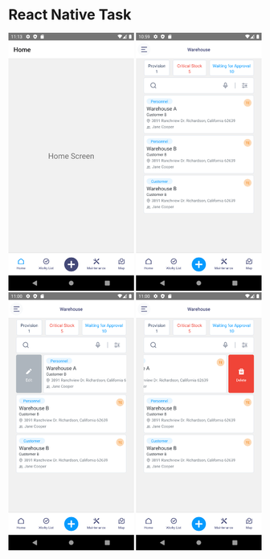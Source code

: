 # React Native Task

<p align="center">
  <img src="https://github.com/ceydamehves/React-Native-Task/blob/main/src/assets/screenshots/home.png" width="250" alt="HomeTab">
  <img src="https://github.com/ceydamehves/React-Native-Task/blob/main/src/assets/screenshots/main.png" width="250" alt="Main">
  <img src="https://github.com/ceydamehves/React-Native-Task/blob/main/src/assets/screenshots/edit.png" width="250" alt="Edit">
  <img src="https://github.com/ceydamehves/React-Native-Task/blob/main/src/assets/screenshots/delete.png" width="250" alt="Delete">
</p>
